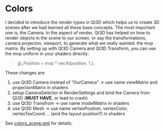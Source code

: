 Colors
======

I decided to introduce the render types in Qt3D which helps us to create 3D scenes after we had learned all these base concepts. The most important one is, the Camera. In the aspect of render, Qt3D has helped on how to render objects in the scene to our screen, or say the transformations, camera projecton, viewport, to generate what we really wanted: the mvp matrix. By setting up with Qt3D Camera and Qt3D Transform, you can use the mvp uniform in your shaders directly:

> gl_Position = mvp * vec4(position, 1.);

These changes are:

1.	use Qt3D Camera instead of “OurCamera” -> use name viewMatrix and projectionMatrix in shaders
2.	setup CameraSelector in RenderSettings and bind the Camera from Qt3D (**MUST HAVE**, or lead to crash)
3.	use Qt3D Transfrom -> use name modelMatrix in shaders
4.	use Qt3D Mesh -> use name vertexPosition, vertexColor, vertexTexCoord ... (and the layout position?) in shaders

See [colors_scene.qml](../qml/colors_scene.qml) for details.
